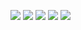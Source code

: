 [![](./0-profile-details.svg)](https://github.com/l-Il/github-profile-summary-cards)
[![](./1-repos-per-language.svg)](https://github.com/l-Il/github-profile-summary-cards) [![](./2-most-commit-language.svg)](https://github.com/l-Il/github-profile-summary-cards)
[![](./3-stats.svg)](https://github.com/l-Il/github-profile-summary-cards) [![](./4-productive-time.svg)](https://github.com/l-Il/github-profile-summary-cards)
